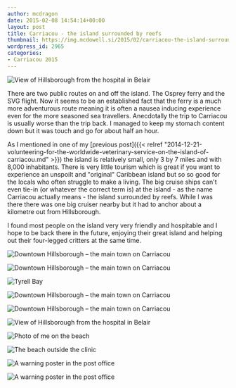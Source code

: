 ```yaml
---
author: mcdragon
date: 2015-02-08 14:54:14+00:00
layout: post
title: Carriacou - the island surrounded by reefs
thumbnail: https://img.mcdowell.si/2015/02/carriacou-the-island-surrounded-by-reefs-thumb.jpg
wordpress_id: 2965
categories:
- Carriacou 2015
---
```


![View of Hillsborough from the hospital in Belair](https://img.mcdowell.si/2015/02/2015-01-30-15.27.19-1.jpg "View of Hillsborough from the hospital in Belair")

There are two public routes on and off the island. The Osprey ferry and the SVG flight. Now it seems to be an established fact that the ferry is a much more adventurous route meaning it is often a nausea inducing experience even for the more seasoned sea travellers. Anecdotally the trip to Carriacou is usually worse than the trip back. I managed to keep my stomach content down but it was touch and go for about half an hour.

As I mentioned in one of my [previous post]({{< relref "2014-12-21-volunteering-for-the-worldwide-veterinary-service-on-the-island-of-carriacou.md" >}}) the island is relatively small, only 3 by 7 miles and with 8,000 inhabitants. There is very little tourism which is great if you want to experience an unspoilt and "original" Caribbean island but so so good for the locals who often struggle to make a living. The big cruise ships can't even tie-in (or whatever the correct term is) at the island - as the name Carriacou actually means - the island surrounded by reefs. While I was there there was one big cruiser nearby but it had to anchor about a kilometre out from Hillsborough.

I found most people on the island very very friendly and hospitable and I hope to be back there in the future, enjoying their great island and helping out their four-legged critters at the same time.

![Downtown Hillsborough – the main town on Carriacou](https://img.mcdowell.si/2015/02/2015-01-31-08.11.03-1.jpg "Downtown Hillsborough – the main town on Carriacou")

![Downtown Hillsborough – the main town on Carriacou](https://img.mcdowell.si/2015/02/2015-01-31-08.12.49-1.jpg "Downtown Hillsborough – the main town on Carriacou")

![Tyrell Bay](https://img.mcdowell.si/2015/02/2015-01-23-12.56.38-1.jpg "Tyrell Bay")

![Downtown Hillsborough – the main town on Carriacou](https://img.mcdowell.si/2015/02/2015-01-31-08.11.03-1.jpg "Downtown Hillsborough – the main town on Carriacou")

![Downtown Hillsborough – the main town on Carriacou](https://img.mcdowell.si/2015/02/2015-01-31-08.13.34-1.jpg "Downtown Hillsborough – the main town on Carriacou")

![View of Hillsborough from the hospital in Belair](https://img.mcdowell.si/2015/02/2015-01-30-10.27.36-1.jpg "View of Hillsborough from the hospital in Belair")

![Photo of me on the beach](https://img.mcdowell.si/2015/02/2015-01-17-07.57.59-1.jpg)

![The beach outside the clinic](https://img.mcdowell.si/2015/02/2015-01-18-14.15.24-1.jpg)

![A warning poster in the post office](https://img.mcdowell.si/2015/02/2015-01-20-14.46.08-e1423389785712-1.jpg "A warning poster in the post office")

![A warning poster in the post office](https://img.mcdowell.si/2015/02/2015-01-20-14.46.19-e1423389763576-1.jpg "A warning poster in the post office")



